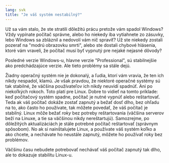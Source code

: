 ```yaml
---
lang: svk
title: "Je váš systém nestabilný?"
---
```


Už sa vám stalo, že ste stratili dôležitú prácu pretože vám spadol Windows? Vždy vypínate počítač správne, alebo ho niekedy iba vytiahnete zo zásuvky, lebo Windows sa zbláznil a nedovolí vám nič spraviť? Už ste niekedy zostali pozerať na "modrú obrazovku smrti", alebo ste dostali chybové hlásenia, ktoré vám vraveli, že počítač musí byť vypnutý pre nejaké nejasné dôvody?

Posledné verzie Windows-u, hlavne verzie "Professional", sú stabilnejšie ako predchádzajúce verzie. Ale tieto problémy sa stále dejú.

Žiadny operačný systém nie je dokonalý, a ľudia, ktorí vám vravia, že ten ich nikdy nespadol, klamú. Je však pravdou, že niektoré operačné systémy sú tak stabilné, že väčšina používateľov ich nikdy neuvidí spadnúť. Ani po niekoľkých rokoch. Toto platí pre Linux. Dobre to vidieť na tomto príklade: keď počítačový systém spadne, počítač je nutné vypnúť alebo reštartovať. Teda ak váš počítač dokáže zostať zapnutý a bežať dosť dlho, bez ohľadu na to, ako často ho používate, tak môžete povedať, že váš počítač je stabilný. Linux môže bežať <i>roky</i> bez potreby reštartovania (väčšina serverov beží na Linuxe, a tie sa väčšinou nikdy nereštartujú). Samozrejme, po dôležitých aktualizáciách je stále potrebné počítač reštartovať (správnym spôsobom). No ak si nainštalujete Linux, a používate váš systém koľko a ako chcete, a nechávate ho neustále zapnutý, môžete ho používať roky bez problémov.

Väčšinu času nebudete potrebovať nechávať váš počítač zapnutý tak dlho, ale to dokazuje stabilitu Linux-u.




